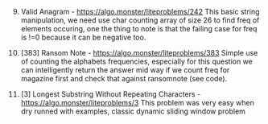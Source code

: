 9. Valid Anagram - https://algo.monster/liteproblems/242
    This basic string manipulation, we need use char counting array of size 26 to find freq of elements occuring, one the thing to note is that the failing case for freq is !=0 because it can be negative too.

24. [383] Ransom Note - https://algo.monster/liteproblems/383
    Simple use of counting the alphabets frequencies, especially for this question we can intelligently return the answer mid way if we count freq for magazine first and check that against ransomnote (see code).

57. [3] Longest Substring Without Repeating Characters - https://algo.monster/liteproblems/3
    This problem was very easy when dry runned with examples, classic dynamic sliding window problem  